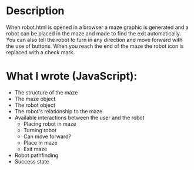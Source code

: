 # Description
When robot.html is opened in a browser a maze graphic is generated and a robot can be placed in the maze and made to find the exit automatically. You can also tell the robot to turn in any direction and move forward with the use of buttons. When you reach the end of the maze the robot icon is replaced with a check mark.

# What I wrote (JavaScript):
- The structure of the maze
- The maze object
- The robot object
- The robot's relationship to the maze
- Available interactions between the user and the robot
  - Placing robot in maze
  - Turning robot
  - Can move forward?
  - Place in maze
  - Exit maze
- Robot pathfinding
- Success state
